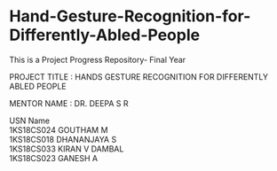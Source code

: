 # Hand-Gesture-Recognition-for-Differently-Abled-People
This is a Project Progress Repository- Final Year

PROJECT TITLE : HANDS GESTURE RECOGNITION FOR DIFFERENTLY ABLED PEOPLE

MENTOR NAME : DR. DEEPA S R

USN      <t/>     Name <br />
1KS18CS024      GOUTHAM M <br />
1KS18CS018      DHANANJAYA S <br />
1KS18CS033      KIRAN V DAMBAL <br />
1KS18CS023      GANESH A <br />





